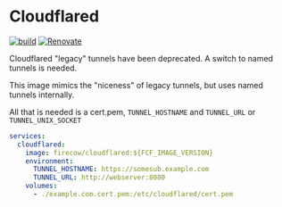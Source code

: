 # Cloudflared

[![build](https://img.shields.io/github/workflow/status/firecow/cloudflared/build)](https://github.com/firecow/cloudflared/actions)
[![Renovate](https://img.shields.io/badge/renovate-enabled-brightgreen.svg)](https://renovatebot.com)

Cloudflared "legacy" tunnels have been deprecated. A switch to named tunnels is needed.

This image mimics the "niceness" of legacy tunnels, but uses named tunnels internally.

All that is needed is a cert.pem, `TUNNEL_HOSTNAME` and `TUNNEL_URL` or `TUNNEL_UNIX_SOCKET`

```yml
services:
  cloudflared:
    image: firecow/cloudflared:${FCF_IMAGE_VERSION}
    environment:
      TUNNEL_HOSTNAME: https://somesub.example.com
      TUNNEL_URL: http://webserver:8080
    volumes:
      - ./example.com.cert.pem:/etc/cloudflared/cert.pem
``` 
